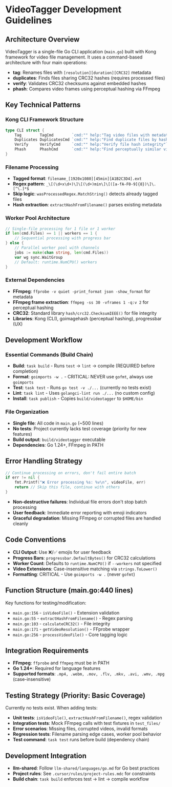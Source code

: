 # VideoTagger Development Guidelines

## Architecture Overview

VideoTagger is a single-file Go CLI application (`main.go`) built with Kong framework for video file management. It uses a command-based architecture with four main operations:

- **tag**: Renames files with `[resolution][duration][CRC32]` metadata
- **duplicates**: Finds files sharing CRC32 hashes (requires processed files)  
- **verify**: Validates CRC32 checksums against embedded hashes
- **phash**: Compares video frames using perceptual hashing via FFmpeg

## Key Technical Patterns

### Kong CLI Framework Structure

```go
type CLI struct {
    Tag        TagCmd        `cmd:"" help:"Tag video files with metadata and hash"`
    Duplicates DuplicatesCmd `cmd:"" help:"Find duplicate files by hash"`
    Verify     VerifyCmd     `cmd:"" help:"Verify file hash integrity"`
    Phash      PhashCmd      `cmd:"" help:"Find perceptually similar videos"`
}
```

### Filename Processing

- **Tagged format**: `filename_[1920x1080][45min][A1B2C3D4].ext`
- **Regex pattern**: `_\[(\d+x\d+)\]\[(\d+)min\]\[([a-fA-F0-9]{8})\]\.[^\.]*$`
- **Skip logic**: `wasProcessedRegex.MatchString()` detects already tagged files
- **Hash extraction**: `extractHashFromFilename()` parses existing metadata

### Worker Pool Architecture

```go
// Single-file processing for 1 file or 1 worker
if len(cmd.Files) == 1 || workers == 1 {
    // Sequential processing with progress bar
} else {
    // Parallel worker pool with channels
    jobs := make(chan string, len(cmd.Files))
    var wg sync.WaitGroup
    // Default: runtime.NumCPU() workers
}
```

### External Dependencies

- **FFmpeg**: `ffprobe -v quiet -print_format json -show_format` for metadata
- **FFmpeg frame extraction**: `ffmpeg -ss 30 -vframes 1 -q:v 2` for perceptual hashing
- **CRC32**: Standard library `hash/crc32.ChecksumIEEE()` for file integrity
- **Libraries**: Kong (CLI), goimagehash (perceptual hashing), progressbar (UX)

## Development Workflow

### Essential Commands (Build Chain)

- **Build**: `task build` - Runs `test` → `lint` → compile (REQUIRED before completion)
- **Format**: `goimports -w .` - CRITICAL: NEVER use `gofmt`, always use `goimports`
- **Test**: `task test` - Runs `go test -v ./...` (currently no tests exist)
- **Lint**: `task lint` - Uses `golangci-lint run ./...` (no custom config)
- **Install**: `task publish` - Copies `build/videotagger` to `$HOME/bin`

### File Organization

- **Single file**: All code in `main.go` (~500 lines)
- **No tests**: Project currently lacks test coverage (priority for new features)
- **Build output**: `build/videotagger` executable
- **Dependencies**: Go 1.24+, FFmpeg in PATH

## Error Handling Strategy

```go
// Continue processing on errors, don't fail entire batch
if err != nil {
    fmt.Printf("❌ Error processing %s: %v\n", videoFile, err)
    return // Skip this file, continue with others
}
```

- **Non-destructive failures**: Individual file errors don't stop batch processing
- **User feedback**: Immediate error reporting with emoji indicators
- **Graceful degradation**: Missing FFmpeg or corrupted files are handled cleanly

## Code Conventions

- **CLI Output**: Use ❌/✅ emojis for user feedback
- **Progress Bars**: `progressbar.DefaultBytes()` for CRC32 calculations
- **Worker Count**: Defaults to `runtime.NumCPU()` if `--workers` not specified
- **Video Extensions**: Case-insensitive matching via `strings.ToLower()`
- **Formatting**: CRITICAL - Use `goimports -w .` (never `gofmt`)

## Function Structure (main.go:440 lines)

Key functions for testing/modification:

- `main.go:156` - `isVideoFile()` - Extension validation
- `main.go:55` - `extractHashFromFilename()` - Regex parsing
- `main.go:103` - `calculateCRC32()` - File integrity
- `main.go:171` - `getVideoResolution()` - FFprobe wrapper
- `main.go:256` - `processVideoFile()` - Core tagging logic

## Integration Requirements

- **FFmpeg**: `ffprobe` and `ffmpeg` must be in PATH
- **Go 1.24+**: Required for language features
- **Supported formats**: `.mp4, .webm, .mov, .flv, .mkv, .avi, .wmv, .mpg` (case-insensitive)

## Testing Strategy (Priority: Basic Coverage)

Currently no tests exist. When adding tests:

- **Unit tests**: `isVideoFile()`, `extractHashFromFilename()`, regex validation
- **Integration tests**: Mock FFmpeg calls with test fixtures in `test_files/`
- **Error scenarios**: Missing files, corrupted videos, invalid formats
- **Regression tests**: Filename parsing edge cases, worker pool behavior
- **Test command**: `task test` runs before build (dependency chain)

## Development Integration

- **llm-shared**: Follow `llm-shared/languages/go.md` for Go best practices
- **Project rules**: See `.cursor/rules/project-rules.mdc` for constraints
- **Build chain**: `task build` enforces test → lint → compile workflow
